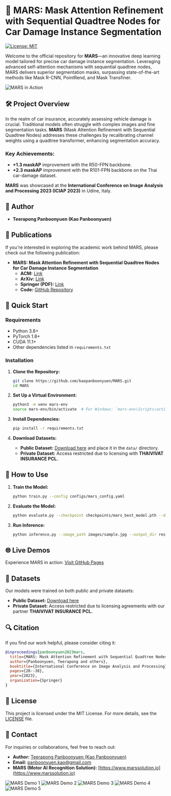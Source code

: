 # 🚌 **MARS: Mask Attention Refinement with Sequential Quadtree Nodes for Car Damage Instance Segmentation**

[![License: MIT](https://img.shields.io/badge/license-MIT-blue.svg)](LICENSE)

Welcome to the official repository for **MARS**—an innovative deep learning model tailored for precise car damage instance segmentation. Leveraging advanced self-attention mechanisms with sequential quadtree nodes, MARS delivers superior segmentation masks, surpassing state-of-the-art methods like Mask R-CNN, PointRend, and Mask Transfiner.

![MARS in Action](img/featured.png)

## 🛠️ **Project Overview**

In the realm of car insurance, accurately assessing vehicle damage is crucial. Traditional models often struggle with complex images and fine segmentation tasks. **MARS** (Mask Attention Refinement with Sequential Quadtree Nodes) addresses these challenges by recalibrating channel weights using a quadtree transformer, enhancing segmentation accuracy.

### **Key Achievements:**
- **+1.3 maskAP** improvement with the R50-FPN backbone.
- **+2.3 maskAP** improvement with the R101-FPN backbone on the Thai car-damage dataset.

**MARS** was showcased at the **International Conference on Image Analysis and Processing 2023 (ICIAP 2023)** in Udine, Italy.

## 👥 **Author**

- **Teerapong Panboonyuen (Kao Panboonyuen)**  

## 📄 **Publications**

If you're interested in exploring the academic work behind MARS, please check out the following publication:

- **MARS: Mask Attention Refinement with Sequential Quadtree Nodes for Car Damage Instance Segmentation**
  - **ACM:** [Link](https://dl.acm.org/doi/10.1007/978-3-031-51023-6_3)  
  - **ArXiv:** [Link](https://arxiv.org/pdf/2305.04743)  
  - **Springer (PDF):** [Link](https://link.springer.com/chapter/10.1007/978-3-031-51023-6_3)  
  - **Code:** [GitHub Repository](https://github.com/kaopanboonyuen/MARS)

## 🚀 **Quick Start**

### **Requirements**
- Python 3.8+
- PyTorch 1.8+
- CUDA 11.1+
- Other dependencies listed in `requirements.txt`

### **Installation**

1. **Clone the Repository:**
   ```bash
   git clone https://github.com/kaopanboonyuen/MARS.git
   cd MARS
   ```

2. **Set Up a Virtual Environment:**
   ```bash
   python3 -m venv mars-env
   source mars-env/bin/activate  # For Windows: `mars-env\Scripts\activate`
   ```

3. **Install Dependencies:**
   ```bash
   pip install -r requirements.txt
   ```

4. **Download Datasets:**
   - **Public Dataset:** [Download here](https://drive.google.com/file/d/1bbyqVCKZX5Ur5Zg-uKj0jD0maWAVeOLx/view) and place it in the `data/` directory.
   - **Private Dataset:** Access restricted due to licensing with **THAIVIVAT INSURANCE PCL.**

## 🎯 **How to Use**

1. **Train the Model:**
   ```bash
   python train.py --config configs/mars_config.yaml
   ```

2. **Evaluate the Model:**
   ```bash
   python evaluate.py --checkpoint checkpoints/mars_best_model.pth --data data/test/
   ```

3. **Run Inference:**
   ```bash
   python inference.py --image_path images/sample.jpg --output_dir results/
   ```

## 🌐 **Live Demos**

Experience MARS in action: [Visit GitHub Pages](https://kaopanboonyuen.github.io/MARS)

## 📂 **Datasets**

Our models were trained on both public and private datasets:

- **Public Dataset:** [Download here](https://drive.google.com/file/d/1bbyqVCKZX5Ur5Zg-uKj0jD0maWAVeOLx/view)
- **Private Dataset:** Access restricted due to licensing agreements with our partner **THAIVIVAT INSURANCE PCL.**

## 🔍 **Citation**

If you find our work helpful, please consider citing it:

```bibtex
@inproceedings{panboonyuen2023mars,
  title={MARS: Mask Attention Refinement with Sequential Quadtree Nodes for Car Damage Instance Segmentation},
  author={Panboonyuen, Teerapong and others},
  booktitle={International Conference on Image Analysis and Processing},
  pages={28--38},
  year={2023},
  organization={Springer}
}
```

## 📜 **License**

This project is licensed under the MIT License. For more details, see the [LICENSE](LICENSE) file.

## 📧 **Contact**

For inquiries or collaborations, feel free to reach out:

- **Author:** [Teerapong Panboonyuen (Kao Panboonyuen)](https://kaopanboonyuen.github.io)
- **Email:** [panboonyuen.kao@gmail.com](mailto:panboonyuen.kao@gmail.com)
- **MARS (Motor AI Recognition Solution):** [https://www.marssolution.io](https://www.marssolution.io)

![MARS Demo 1](img/MARS01.png)
![MARS Demo 2](img/MARS_001.png)
![MARS Demo 3](img/MARS_002.png)
![MARS Demo 4](img/MARS_003.png)
![MARS Demo 5](img/MARS_005.png)